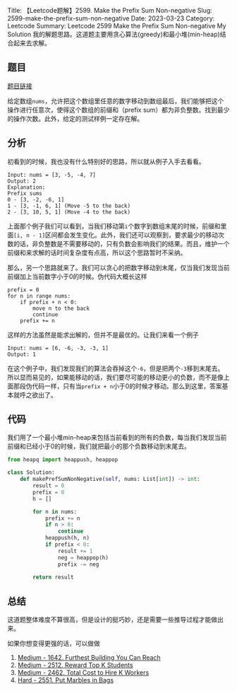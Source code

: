 Title: 【Leetcode题解】2599. Make the Prefix Sum Non-negative
Slug: 2599-make-the-prefix-sum-non-negative
Date: 2023-03-23
Category: Leetcode
Summary: Leetcode 2599 Make the Prefix Sum Non-negative My Solution 我的解题思路。这道题主要用贪心算法(greedy)和最小堆(min-heap)结合起来去求解。

## 题目

[题目链接](https://leetcode.com/problems/make-the-prefix-sum-non-negative/)

给定数组`nums`，允许把这个数组里任意的数字移动到数组最后，我们能够把这个操作进行任意次，使得这个数组的前缀和（prefix sum）都为非负整数。找到最少的操作次数。此外，给定的测试样例一定存在解。

## 分析

初看到的时候，我也没有什么特别好的思路，所以就从例子入手去看看。
```text
Input: nums = [3, -5, -4, 7]
Output: 2
Explanation:
Prefix sums
0 - [3, -2, -6, 1]
1 - [3, -1, 6, 1] (Move -5 to the back)
2 - [3, 10, 5, 1] (Move -4 to the back)
```

上面那个例子我们可以看到，当我们移动第`i`个数字到数组末尾的时候，前缀和里面`[i, n - 1]`区间都会发生变化。此外，我们还可以观察到，要求最少的移动次数的话，非负整数是不需要移动的，只有负数会影响我们的结果。而且，维护一个前缀和来求解的话时间复杂度有点高，所以这个思路暂时不采纳。

那么，另一个思路就来了。我们可以贪心的把数字移动到末尾，仅当我们发现当前前缀加上当前数字小于0的时候。伪代码大概长这样
```text
prefix = 0
for n in range nums:
    if prefix + n < 0:
        move n to the back
        continue
    prefix += n
```
这样的方法虽然是能求出解的，但并不是最优的。让我们来看一个例子
```
Input: nums = [6, -6, -3, -3, 1]
Output: 1
```
在这个例子中，我们发现我们的算法会吞掉这个`-6`，但是把两个`-3`移到末尾去。所以显而易见的，如果能移动的话，我们要尽可能的移动更小的负数，而不是像上面那段伪代码一样，只有当`prefix + n`小于0的时候才移动。那么到这里，答案基本就呼之欲出了。

## 代码

我们用了一个最小堆min-heap来包括当前看到的所有的负数，每当我们发现当前前缀和已经小于0的时候，我们就把最小的那个负数移动到末尾去。

```python
from heapq import heappush, heappop

class Solution:
    def makePrefSumNonNegative(self, nums: List[int]) -> int:
        result = 0
        prefix = 0
        h = []

        for n in nums:
            prefix += n
            if n > 0:
                continue
            heappush(h, n)
            if prefix < 0:
                result += 1
                neg = heappop(h)
                prefix -= neg
        
        return result
```

## 总结

这道题整体难度不算很高，但是设计的挺巧妙，还是需要一些推导过程才能做出来。

如果你想变得更强的话，可以做做

1. [Medium - 1642. Furthest Building You Can Reach](https://leetcode.com/problems/furthest-building-you-can-reach/)
1. [Medium - 2512. Reward Top K Students](https://leetcode.com/problems/reward-top-k-students/)
1. [Medium - 2462. Total Cost to Hire K Workers](https://leetcode.com/problems/total-cost-to-hire-k-workers/)
1. [Hard - 2551. Put Marbles in Bags](https://leetcode.com/problems/put-marbles-in-bags/)